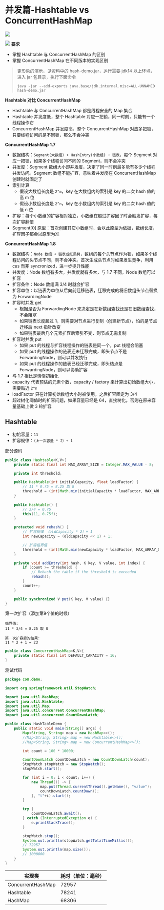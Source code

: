 # 并发篇-Hashtable vs ConcurrentHashMap

![](https://mouday.github.io/img/2024/08/05/dxiew4a.png)

![](https://mouday.github.io/img/2024/08/05/dcsokoh.png)
**要求**

* 掌握 Hashtable 与 ConcurrentHashMap 的区别
* 掌握 ConcurrentHashMap 在不同版本的实现区别

> 更形象的演示，见资料中的 hash-demo.jar，运行需要 jdk14 以上环境，进入 jar 包目录，执行下面命令
>
> ```
> java -jar --add-exports java.base/jdk.internal.misc=ALL-UNNAMED hash-demo.jar
> ```

**Hashtable 对比 ConcurrentHashMap**

* Hashtable 与 ConcurrentHashMap 都是线程安全的 Map 集合
* Hashtable 并发度低，整个 Hashtable 对应一把锁，同一时刻，只能有一个线程操作它
* ConcurrentHashMap 并发度高，整个 ConcurrentHashMap 对应多把锁，只要线程访问的是不同锁，那么不会冲突

**ConcurrentHashMap 1.7**

* 数据结构：`Segment(大数组) + HashEntry(小数组) + 链表`，每个 Segment 对应一把锁，如果多个线程访问不同的 Segment，则不会冲突
* 并发度：Segment 数组大小即并发度，决定了同一时刻最多能有多少个线程并发访问。Segment 数组不能扩容，意味着并发度在 ConcurrentHashMap 创建时就固定了
* 索引计算
  * 假设大数组长度是 `2^m`，key 在大数组内的索引是 key 的二次 hash 值的高 m 位
  * 假设小数组长度是 `2^n`，key 在小数组内的索引是 key 的二次 hash 值的低 n 位
* 扩容：每个小数组的扩容相对独立，小数组在超过扩容因子时会触发扩容，每次扩容翻倍
* Segment[0] 原型：首次创建其它小数组时，会以此原型为依据，数组长度，扩容因子都会以原型为准

**ConcurrentHashMap 1.8**

* 数据结构：`Node 数组 + 链表或红黑树`，数组的每个头节点作为锁，如果多个线程访问的头节点不同，则不会冲突。首次生成头节点时如果发生竞争，利用 cas 而非 syncronized，进一步提升性能
* 并发度：Node 数组有多大，并发度就有多大，与 1.7 不同，Node 数组可以扩容
* 扩容条件：Node 数组满 3/4 时就会扩容
* 扩容单位：以链表为单位从后向前迁移链表，迁移完成的将旧数组头节点替换为 ForwardingNode
* 扩容时并发 get
  * 根据是否为 ForwardingNode 来决定是在新数组查找还是在旧数组查找，不会阻塞
  * 如果链表长度超过 1，则需要对节点进行复制（创建新节点），怕的是节点迁移后 next 指针改变
  * 如果链表最后几个元素扩容后索引不变，则节点无需复制
* 扩容时并发 put
  * 如果 put 的线程与扩容线程操作的链表是同一个，put 线程会阻塞
  * 如果 put 的线程操作的链表还未迁移完成，即头节点不是 ForwardingNode，则可以并发执行
  * 如果 put 的线程操作的链表已经迁移完成，即头结点是 ForwardingNode，则可以协助扩容
* 与 1.7 相比是懒惰初始化
* capacity 代表预估的元素个数，capacity / factory 来计算出初始数组大小，需要贴近 `2^n`
* loadFactor 只在计算初始数组大小时被使用，之后扩容固定为 3/4
* 超过树化阈值时的扩容问题，如果容量已经是 64，直接树化，否则在原来容量基础上做 3 轮扩容

## Hashtable

- 初始容量：`11`
- 扩容规律：`（上一次容量 * 2）+ 1`

部分源码

```java
public class Hashtable<K,V>{
    private static final int MAX_ARRAY_SIZE = Integer.MAX_VALUE - 8;

    private int threshold;

    public Hashtable(int initialCapacity, float loadFactor) {
        // 11 * 0.75 = 8.25 取 8
        threshold = (int)Math.min(initialCapacity * loadFactor, MAX_ARRAY_SIZE + 1);
    }
    
    public Hashtable() {
        // 3/4 = 0.75
        this(11, 0.75f);
    }

    protected void rehash() {
        // 扩容规律 （oldCapacity * 2）+ 1
        int newCapacity = (oldCapacity << 1) + 1;

        // 扩容临界值
        threshold = (int)Math.min(newCapacity * loadFactor, MAX_ARRAY_SIZE + 1);
    }

    private void addEntry(int hash, K key, V value, int index) {
        if (count >= threshold) {
            // Rehash the table if the threshold is exceeded
            rehash();
        }
        count++;
    }

    public synchronized V put(K key, V value) {}
}
```

第一次扩容（添加第9个值的时候）

```
临界值:
11 * 3/4 = 8.25 取 8

第一次扩容后的结果:
11 * 2 + 1 = 23
```

```java
public class ConcurrentHashMap<K,V>{
    private static final int DEFAULT_CAPACITY = 16;    
}
```


测试代码

```java
package com.demo;

import org.springframework.util.StopWatch;

import java.util.HashMap;
import java.util.Hashtable;
import java.util.Map;
import java.util.concurrent.ConcurrentHashMap;
import java.util.concurrent.CountDownLatch;

public class HashTableDemo {
    public static void main(String[] args) {
        Map<String, String> map = new HashMap<>();
        //Map<String, String> map = new Hashtable<>();
        //Map<String, String> map = new ConcurrentHashMap<>();

        int count = 100 * 10000;

        CountDownLatch countDownLatch = new CountDownLatch(count);
        StopWatch stopWatch = new StopWatch();
        stopWatch.start();

        for (int i = 0; i < count; i++) {
            new Thread(() -> {
                map.put(Thread.currentThread().getName(), "value");
                countDownLatch.countDown();
            }, "t"+i).start();
        }

        try {
            countDownLatch.await();
        } catch (InterruptedException e) {
            e.printStackTrace();
        }

        stopWatch.stop();
        System.out.println(stopWatch.getTotalTimeMillis());
        // 72957
        System.out.println(map.size());
        // 1000000
    }
}

```

| 实现类  | 耗时（单位：毫秒）
| - | -
| ConcurrentHashMap | 72957
| Hashtable | 78241
| HashMap | 68306

